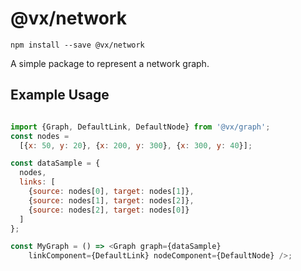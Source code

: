 # @vx/network

```
npm install --save @vx/network
```

A simple package to represent a network graph.

## Example Usage

```js

import {Graph, DefaultLink, DefaultNode} from '@vx/graph';
const nodes =
  [{x: 50, y: 20}, {x: 200, y: 300}, {x: 300, y: 40}];

const dataSample = {
  nodes,
  links: [
    {source: nodes[0], target: nodes[1]},
    {source: nodes[1], target: nodes[2]},
    {source: nodes[2], target: nodes[0]}
  ]
};

const MyGraph = () => <Graph graph={dataSample}
    linkComponent={DefaultLink} nodeComponent={DefaultNode} />;

```

